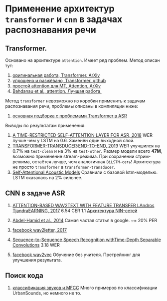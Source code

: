 # Применение архитектур `transformer` и `cnn` в задачах распознавания речи

## Transformer.
Основано на архитектуре `attention`. Имеет ряд проблем.
Метод описан тут:
1. [оригинальная работа, Transformer. ArXiv](https://arxiv.org/abs/1706.03762)
2. [упрощено и разжёвано, Transformer. github](http://jalammar.github.io/illustrated-transformer/)
3. [простой attention для MT, Attention, ArXiv](https://arxiv.org/pdf/1508.04025.pdf)
4. [Bahdanau et al., attention. Лучшая работа.](https://arxiv.org/pdf/1409.0473.pdf)

Метод `transformer` невозможно из коробки применить к задачам распознавания речи,
проблемы описаны в компиляции ниже:
1. [основная подборка с проблемами Transformer в ASR](https://desh2608.github.io/2020-01-08-transformer-asr/)


Выводы по результатам применения:

1. [A TIME-RESTRICTED SELF-ATTENTION LAYER FOR ASR, 2018](https://www.danielpovey.com/files/2018_icassp_attention.pdf)
WER лучше чем у LSTM на 0.6. Заменён один выходной слой.
2. [TRANSFORMER-TRANSDUCER:END-TO-END, 2019](https://arxiv.org/pdf/1910.12977.pdf)
WER улучшился на 0.7% на `test-clean` и на 3% на `test-other`. Размер модели всего **47M**,
возможно применение stream-режима. При сохранении стрим-режима, остаётся лучше, чем
аналогичная `BiLSTM-сеть`!
Архитектура не просто `transformer` а `transformer-transducer`.
3. [Self-Attentional Acoustic Models](https://arxiv.org/pdf/1803.09519.pdf)
Сравнили с базовой lstm-моделью. LSTM оказалась на 2% сильнее.


## CNN в задаче ASR

1. [ATTENTION-BASED WAV2TEXT WITH FEATURE TRANSFER LAndros TjandraEARNING, 2017](https://arxiv.org/pdf/1709.07814.pdf)
6.54 CER
  1.1 [Архитектура NIN-сетей](https://arxiv.org/pdf/1312.4400.pdf)

2. [Abdel-Hamid et al., 2014](https://www.microsoft.com/en-us/research/wp-content/uploads/2016/02/CNN_ASLPTrans2-14.pdf)
Самая частая статья в google. ~= 20% PER

3. [facebook wav2letter, 2017](https://openreview.net/pdf?id=BkUDvt5gg)

4. [Sequence-to-Sequence Speech Recognition withTime-Depth Separable Convolutions](https://arxiv.org/pdf/1904.02619.pdf)
3.18 WER

5. [facebook wav2vec](https://research.fb.com/wp-content/uploads/2019/09/WAV2VEC-UNSUPERVISED-PRE-TRAINING-FOR-SPEECH-RECOGNITION-v2.pdf)
Обучение без учителя. Претрейнинг для улучшения результата.

## Поиск кода

1. [классификация звуков и MFCC](https://github.com/GorillaBus/urban-audio-classifier)
Много примеров по классификации UrbanSounds, но немного не то.
